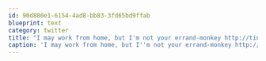 ```yaml
---
id: 90d880e1-6154-4ad8-bb83-3fd65bd9ffab
blueprint: text
category: twitter
title: "I may work from home, but I'm not your errand-monkey http://tinyurl.com/2fwslrt (via @globeandmail)"
caption: 'I may work from home, but I''m not your errand-monkey http://tinyurl.com/2fwslrt (via <span class="username username_linked">@<a href="https://twitter.com/globeandmail" title="The Globe and Mail">globeandmail</a></span>)'
---
```

